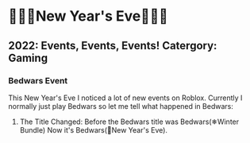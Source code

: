 # 🎉🥳🎊New Year's Eve🎉🥳🎊
## 2022: Events, Events, Events! Catergory: Gaming
### Bedwars Event
This New Year's Eve I noticed a lot of new events on Roblox. Currently I normally just play Bedwars so let me tell what happened in Bedwars:
1. The Title Changed: Before the Bedwars title was Bedwars(❄Winter Bundle) Now it's Bedwars(🎉New Year's Eve).
